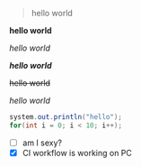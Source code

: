 > hello world
> 
**hello world**

*hello world*

***hello world***

~~hello world~~

_hello world_

```java
system.out.println("hello");
for(int i = 0; i < 10; i++);
```
- [ ] am I sexy?
- [x] CI workflow is working on PC